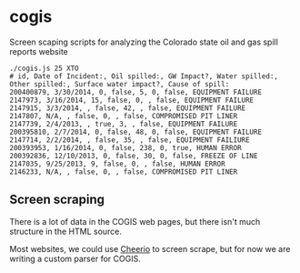 # cogis
Screen scaping scripts for analyzing the Colorado state oil and gas spill reports website

    ./cogis.js 25 XTO
    # id, Date of Incident:, Oil spilled:, GW Impact?, Water spilled:, Other spilled:, Surface water impact?, Cause of spill:
	200400879, 3/30/2014, 0, false, 5, 0, false, EQUIPMENT FAILURE
	2147973, 3/16/2014, 15, false, 0, , false, EQUIPMENT FAILURE
	2147915, 3/3/2014, , false, 42, , false, EQUIPMENT FAILURE
	2147807, N/A, , false, 0, , false, COMPROMISED PIT LINER
	2147739, 2/4/2013, , true, 3, , false, EQUIPMENT FAILURE
	200395810, 2/7/2014, 0, false, 48, 0, false, EQUIPMENT FAILURE
	2147714, 2/2/2014, , false, 35, , false, EQUIPMENT FAILIURE
	200393953, 1/16/2014, 0, false, 238, 0, true, HUMAN ERROR
	200392836, 12/10/2013, 0, false, 30, 0, false, FREEZE OF LINE
	2147035, 9/25/2013, 9, false, 0, , false, HUMAN ERROR
	2146233, N/A, , false, 0, , false, COMPROMISED PIT LINER

## Screen scraping

There is a lot of data in the COGIS web pages, but there isn't much structure in the HTML source.

Most websites, we could use [Cheerio](https://matthewmueller.github.io/cheerio/) to screen scrape,
but for now we are writing a custom parser for COGIS.
